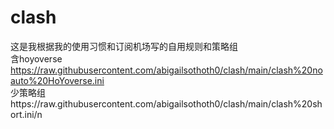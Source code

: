 # clash
这是我根据我的使用习惯和订阅机场写的自用规则和策略组  
含hoyoverse https://raw.githubusercontent.com/abigailsothoth0/clash/main/clash%20noauto%20HoYoverse.ini  
少策略组https://raw.githubusercontent.com/abigailsothoth0/clash/main/clash%20short.ini/n  
